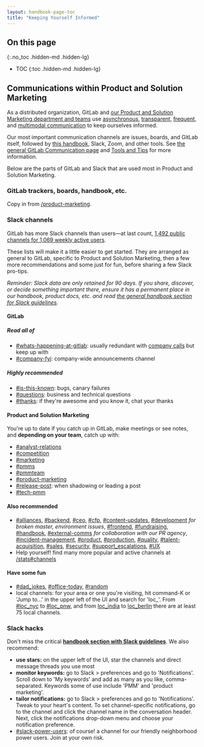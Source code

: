 ```yaml
---
layout: handbook-page-toc
title: "Keeping Yourself Informed"
---
```


## On this page
{:.no_toc .hidden-md .hidden-lg}

- TOC
{:toc .hidden-md .hidden-lg}

## Communications within Product and Solution  Marketing

As a distributed organization, GitLab and [our Product and Solution Marketing department and teams](/handbook/marketing/brand-and-product-marketing/product-and-solution-marketing/) use [asynchronous](/handbook/people-group/employment-branding/people-communications/), [transparent](/handbook/values/#transparency), [frequent](/handbook/values/#iteration), and [multimodal communication](/handbook/communication/#multimodal-communication) to keep ourselves informed.

Our most important communication channels are issues, boards, and GitLab itself, followed by [this handbook](/handbook/), Slack, Zoom, and other tools. See [the general GitLab Communication page](/handbook/communication/) and [Tools and Tips](/handbook/tools-and-tips/) for more information.

Below are the parts of GitLab and Slack that are used most in Product and Solution Marketing.

### GitLab trackers, boards, handbook, etc.
Copy in from [/product-marketing](/handbook/marketing/brand-and-product-marketing/product-and-solution-marketing/).

### Slack channels

GitLab has more Slack channels than users—at last count, [1,492 public channels for 1,069 weekly active users](https://gitlab.slack.com/stats).

These lists will make it a little easier to get started. They are arranged as general to GitLab, specific to Product and Solution Marketing, then a few more recommendations and some just for fun, before sharing a few Slack pro-tips.

_Reminder: Slack data are only retained for 90 days. If you share, discover, or decide something important there, ensure it has a permanent place in our handbook, product docs, etc. and read [the general handbook section for Slack guidelines](/handbook/communication/#slack)._

#### GitLab
##### Read all of
* [#whats-happening-at-gitlab](https://gitlab.slack.com/messages/C0259241C): usually redundant with [company calls](/handbook/communication/) but keep up with
* [#company-fyi](https://gitlab.slack.com/archives/C010XFJFTHN): company-wide announcements channel

##### Highly recommended
* [#is-this-known](https://gitlab.slack.com/messages/CETG54GQ0): bugs, canary failures
* [#questions](https://gitlab.slack.com/messages/C0AR2KW4B): business and technical questions
* [#thanks](https://gitlab.slack.com/messages/C038E3Q6L): if they're awesome and you know it, chat your thanks

#### Product and Solution Marketing
You're up to date if you catch up in GitLab, make meetings or see notes, and **depending on your team**, catch up with:
* [#analyst-relations](https://gitlab.slack.com/messages/C627CDRK8)
* [#competition](https://gitlab.slack.com/messages/C1BBL1V3K)
* [#marketing](https://gitlab.slack.com/messages/C0AKZRSQ5)
* [#pmms](https://gitlab.slack.com/messages/CN692KKV4)
* [#pmmteam](https://gitlab.slack.com/messages/C9WFMSDFF)
* [#product-marketing](https://gitlab.slack.com/messages/C3749FNM6)
* [#release-post](https://gitlab.slack.com/messages/C3TRESYPJ): when shadowing or leading a post
* [#tech-pmm](https://gitlab.slack.com/messages/CGPBM3JRF)

#### Also recommended
* [#alliances](https://gitlab.slack.com/messages/CBMQE38E5), [#backend](https://gitlab.slack.com/messages/C8HG8D9MY), [#ceo](https://gitlab.slack.com/messages/C3MAZRM8W), [#cfp](https://gitlab.slack.com/messages/C106ACT6C), [#content-updates](https://gitlab.slack.com/messages/C90CPFE2W), [#development](https://gitlab.slack.com/messages/C02PF508L) _for broken master, environment issues_, [#frontend](https://gitlab.slack.com/messages/C0GQHHPGW), [#fundraising](https://gitlab.slack.com/messages/C1GQWQFSN), [#handbook](https://gitlab.slack.com/messages/C81PT2ALD), [#external-comms](https://gitlab.slack.com/messages/CB274TZRR) _for collaboration with our PR agency_, [#incident-management](https://gitlab.slack.com/messages/CB7P5CJS1), [#product](https://gitlab.slack.com/messages/C0NFPSFA8), [#production](https://gitlab.slack.com/messages/C101F3796), [#quality](https://gitlab.slack.com/messages/C3JJET4Q6), [#talent-acquisition](https://gitlab.slack.com/messages/C3E899ZH8), [#sales](https://gitlab.slack.com/messages/C02NE5PQM), [#security](https://gitlab.slack.com/messages/C248YCNCW), [#support_escalations](https://gitlab.slack.com/messages/CBVAE1L48), [#UX](https://gitlab.slack.com/messages/C03MSG8B7)
* Help yourself! find many more popular and active channels at [/stats#channels](https://gitlab.slack.com/stats#channels)

#### Have some fun
* [#dad_jokes](https://gitlab.slack.com/messages/CGFHHQKM5), [#office-today](https://gitlab.slack.com/messages/CKK6LHZ7X), [#random](https://gitlab.slack.com/messages/C0259241E)
* local channels: for your area or one you're visiting, hit command-K or 'Jump to...' in the upper left of the UI and search for 'loc_'. From [#loc_nyc](https://gitlab.slack.com/messages/C0XBJTC00) to [#loc_pnw](https://gitlab.slack.com/messages/CBFBYUCAH), and from [loc_india](https://gitlab.slack.com/messages/CDKF2QND7) to [loc_berlin](https://gitlab.slack.com/messages/C3SB0FKD4) there are at least 75 local channels.

### Slack hacks
Don't miss the critical **[handbook section with Slack guidelines](/handbook/communication/#slack)**. We also recommend:
* **use stars:** on the upper left of the UI, star the channels and direct message threads you use most
* **monitor keywords:** go to Slack > preferences and go to 'Notifications'. Scroll down to 'My keywords' and add as many as you like, comma-separated. Keywords some of use include 'PMM' and 'product marketing'.
* **tailor notifications:** go to Slack > preferences and go to 'Notifications'. Tweak to your heart's content. To set channel-specific notifications, go to the channel and click the channel name in the conversation header. Next, click the notifications drop-down menu and choose your notification preference.
* [#slack-power-users](https://gitlab.slack.com/messages/CNDBDLXFD): of course! a channel for our friendly neighborhood power users. Join at your own risk.
